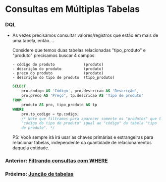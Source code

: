 # Consultas em Múltiplas Tabelas

### DQL
* As vezes precisamos consultar valores/registros que estáo em mais de uma tabela, então....

    Considere que temos duas tabelas relacionadas "tipo_produto" e "produto" precisamos buscar 4 campos:
    ```
    - código do produto             (produto)
    - descrição do produto          (produto)
    - preço do produto              (produto)
    - descrição do tipo de produto  (tipo_produto)
    ```
    ```sql
    SELECT
        pro.codigo AS 'Código', pro.descricao AS 'Descrição',
        pro.preco AS 'Preço', tp.descricao AS 'Tipo de produto'
    FROM
        produto AS pro, tipo_produto AS tp
    WHERE
        pro.tp_codigo = tp.codigo;
        /* Note que filtramos para aparecer somente os "produtos" que tem o
        "código do tipo de produto" igual ao "código" da tabela "tipo
        de produto". */
    ```
    PS: Você sempre irá irá usar as chaves primárias e estrangeiras para relacionar tabelas, independente da quantidade de relacionamentos daquela entidade.
    
### Anterior: [Filtrando consultas com WHERE](https://github.com/GabrielJulio/bd/blob/master/SQL/07_filtrando/README.md)

### Próximo: [Junção de tabelas](https://github.com/GabrielJulio/bd/blob/master/SQL/09_juncao_tabelas/README.md)